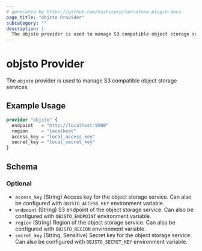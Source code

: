 ```yaml
---
# generated by https://github.com/hashicorp/terraform-plugin-docs
page_title: "objsto Provider"
subcategory: ""
description: |-
  The objsto provider is used to manage S3 compatible object storage services.
---
```


# objsto Provider

The `objsto` provider is used to manage S3 compatible object storage services.

## Example Usage

```terraform
provider "objsto" {
  endpoint   = "http://localhost:9000"
  region     = "localhost"
  access_key = "local_access_key"
  secret_key = "local_secret_key"
}
```

<!-- schema generated by tfplugindocs -->
## Schema

### Optional

- `access_key` (String) Access key for the object storage service. Can also be configured with `OBJSTO_ACCESS_KEY` environment variable.
- `endpoint` (String) S3 endpoint of the object storage service. Can also be configured with `OBJSTO_ENDPOINT` environment variable.
- `region` (String) Region of the object storage service. Can also be configured with `OBJSTO_REGION` environment variable.
- `secret_key` (String, Sensitive) Secret key for the object storage service. Can also be configured with `OBJSTO_SECRET_KEY` environment variable.

